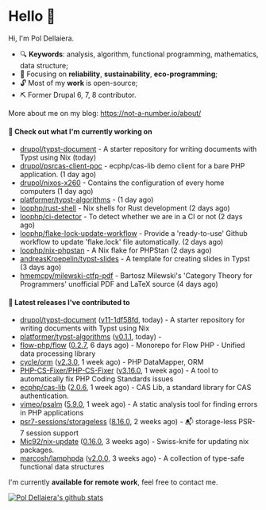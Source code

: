 # Hello 👋

Hi, I'm Pol Dellaiera.

- 🔍 **Keywords**: analysis, algorithm, functional programming, mathematics, data structure;
- 🎯 Focusing on **reliability**, **sustainability**, **eco-programming**;
- 🔓 Most of my **work** is open-source;
- ⛏️ Former Drupal 6, 7, 8 contributor.

More about me on my blog: https://not-a-number.io/about/

#### 👷 Check out what I'm currently working on

- [drupol/typst-document](https://github.com/drupol/typst-document) - A starter repository for writing documents with Typst using Nix (today)
- [drupol/psrcas-client-poc](https://github.com/drupol/psrcas-client-poc) - ecphp/cas-lib demo client for a bare PHP application. (1 day ago)
- [drupol/nixos-x260](https://github.com/drupol/nixos-x260) - Contains the configuration of every home computers (1 day ago)
- [platformer/typst-algorithms](https://github.com/platformer/typst-algorithms) -  (1 day ago)
- [loophp/rust-shell](https://github.com/loophp/rust-shell) - Nix shells for Rust development (2 days ago)
- [loophp/ci-detector](https://github.com/loophp/ci-detector) - To detect whether we are in a CI or not (2 days ago)
- [loophp/flake-lock-update-workflow](https://github.com/loophp/flake-lock-update-workflow) - Provide a &#39;ready-to-use&#39; Github workflow to update &#39;flake.lock&#39; file automatically. (2 days ago)
- [loophp/nix-phpstan](https://github.com/loophp/nix-phpstan) - A Nix flake for PHPStan (2 days ago)
- [andreasKroepelin/typst-slides](https://github.com/andreasKroepelin/typst-slides) - A template for creating slides in Typst (3 days ago)
- [hmemcpy/milewski-ctfp-pdf](https://github.com/hmemcpy/milewski-ctfp-pdf) - Bartosz Milewski&#39;s &#39;Category Theory for Programmers&#39; unofficial PDF and LaTeX source (4 days ago)

#### 🔭 Latest releases I've contributed to

- [drupol/typst-document](https://github.com/drupol/typst-document) ([v11-1df58fd](https://github.com/drupol/typst-document/releases/tag/v11-1df58fd), today) - A starter repository for writing documents with Typst using Nix
- [platformer/typst-algorithms](https://github.com/platformer/typst-algorithms) ([v0.1.1](https://github.com/platformer/typst-algorithms/releases/tag/v0.1.1), today) - 
- [flow-php/flow](https://github.com/flow-php/flow) ([0.2.7](https://github.com/flow-php/flow/releases/tag/0.2.7), 6 days ago) - Monorepo for Flow PHP - Unified data processing library
- [cycle/orm](https://github.com/cycle/orm) ([v2.3.0](https://github.com/cycle/orm/releases/tag/v2.3.0), 1 week ago) - PHP DataMapper, ORM
- [PHP-CS-Fixer/PHP-CS-Fixer](https://github.com/PHP-CS-Fixer/PHP-CS-Fixer) ([v3.16.0](https://github.com/PHP-CS-Fixer/PHP-CS-Fixer/releases/tag/v3.16.0), 1 week ago) - A tool to automatically fix PHP Coding Standards issues
- [ecphp/cas-lib](https://github.com/ecphp/cas-lib) ([2.0.6](https://github.com/ecphp/cas-lib/releases/tag/2.0.6), 1 week ago) - CAS Lib, a standard library for CAS authentication.
- [vimeo/psalm](https://github.com/vimeo/psalm) ([5.9.0](https://github.com/vimeo/psalm/releases/tag/5.9.0), 1 week ago) - A static analysis tool for finding errors in PHP applications
- [psr7-sessions/storageless](https://github.com/psr7-sessions/storageless) ([8.16.0](https://github.com/psr7-sessions/storageless/releases/tag/8.16.0), 2 weeks ago) - :mailbox_with_mail: storage-less PSR-7 session support
- [Mic92/nix-update](https://github.com/Mic92/nix-update) ([0.16.0](https://github.com/Mic92/nix-update/releases/tag/0.16.0), 3 weeks ago) - Swiss-knife for updating nix packages.
- [marcosh/lamphpda](https://github.com/marcosh/lamphpda) ([v2.0.0](https://github.com/marcosh/lamphpda/releases/tag/v2.0.0), 3 weeks ago) - A collection of type-safe functional data structures

I'm currently **available for remote work**, feel free to contact me.

[![Pol Dellaiera's github stats](https://github-readme-stats.vercel.app/api?username=drupol&count_private=true&show_icons=true)](https://github.com/drupol)
